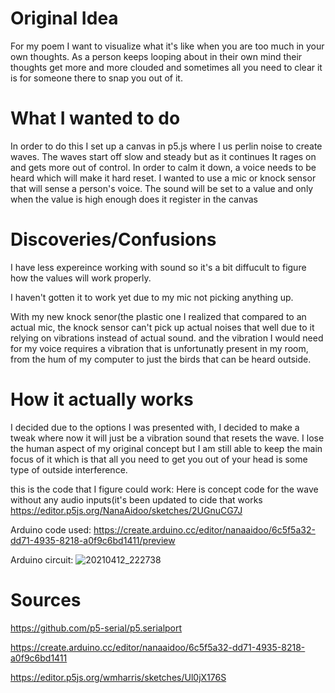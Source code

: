 # Original Idea
For my poem I want to visualize what it's like when you are too much in your own thoughts. As a person keeps looping about in their own mind
their thoughts get more and more clouded and sometimes all you need to clear it is for someone there to snap you out of it.

# What I wanted to do

In order to do this I set up a canvas in p5.js where I us perlin noise to create waves. The waves start off slow and steady but as it continues
It rages on and gets more out of control. 
In order to calm it down, a voice needs to be heard which will make it hard reset.
I wanted to use a mic or knock sensor that will sense a person's voice.
The sound will be set to a value and only when the value is high enough does it register in the canvas



# Discoveries/Confusions
I have less expereince working with sound so it's a bit diffucult to figure how the values will work properly.

I haven't gotten it to work yet due to my mic not picking anything up.

With my new knock senor(the plastic one I realized that compared to an actual mic, 
the knock sensor can't pick up actual noises that well due to it relying on vibrations instead of actual sound. and the vibration I would need for my voice requires a vibration that is unfortunatly present in my room, from the hum of my computer to just the birds that can be heard outside.

# How it actually works
I decided due to the options I was presented with, I decided to make a tweak where now it will just be a vibration sound that resets the wave. 
I lose the human aspect of my original concept but I am still able to keep the main focus of it which is that all you need to get you out of your head is some type of outside interference.

this is the code that I figure could work:
Here is concept code for the wave without any audio inputs(it's been updated to cide that works
https://editor.p5js.org/NanaAidoo/sketches/2UGnuCG7J
 
 Arduino code used:
https://create.arduino.cc/editor/nanaaidoo/6c5f5a32-dd71-4935-8218-a0f9c6bd1411/preview

Arduino circuit:
![20210412_222738](https://user-images.githubusercontent.com/54689756/114489099-8b7aea00-9be0-11eb-9f67-19c025fee339.jpg)


# Sources
https://github.com/p5-serial/p5.serialport

https://create.arduino.cc/editor/nanaaidoo/6c5f5a32-dd71-4935-8218-a0f9c6bd1411

https://editor.p5js.org/wmharris/sketches/Ul0jX176S
